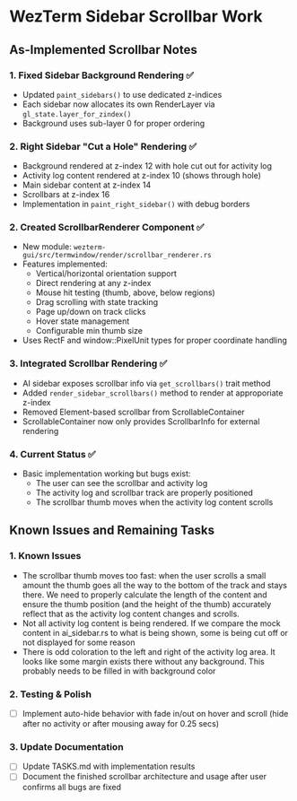 # WezTerm Sidebar Scrollbar Work
## As-Implemented Scrollbar Notes

### 1. Fixed Sidebar Background Rendering ✅
- Updated `paint_sidebars()` to use dedicated z-indices
- Each sidebar now allocates its own RenderLayer via `gl_state.layer_for_zindex()`
- Background uses sub-layer 0 for proper ordering

### 2. Right Sidebar "Cut a Hole" Rendering ✅
- Background rendered at z-index 12 with hole cut out for activity log
- Activity log content rendered at z-index 10 (shows through hole)
- Main sidebar content at z-index 14
- Scrollbars at z-index 16
- Implementation in `paint_right_sidebar()` with debug borders

### 2. Created ScrollbarRenderer Component ✅
- New module: `wezterm-gui/src/termwindow/render/scrollbar_renderer.rs`
- Features implemented:
  - Vertical/horizontal orientation support
  - Direct rendering at any z-index
  - Mouse hit testing (thumb, above, below regions)
  - Drag scrolling with state tracking
  - Page up/down on track clicks
  - Hover state management
  - Configurable min thumb size
- Uses RectF and window::PixelUnit types for proper coordinate handling

### 3. Integrated Scrollbar Rendering ✅
- AI sidebar exposes scrollbar info via `get_scrollbars()` trait method
- Added `render_sidebar_scrollbars()` method to render at approporiate z-index
- Removed Element-based scrollbar from ScrollableContainer
- ScrollableContainer now only provides ScrollbarInfo for external rendering

### 4. Current Status ✅
- Basic implementation working but bugs exist:
  - The user can see the scrollbar and activity log
  - The activity log and scrollbar track are properly positioned 
  - The scrollbar thumb moves when the activity log content scrolls

## Known Issues and Remaining Tasks

### 1. Known Issues
- The scrollbar thumb moves too fast: when the user scrolls a small amount the thumb goes all the way to the bottom of the track and stays there. We need to properly calculate the length of the content and ensure the thumb position (and the height of the thumb) accurately reflect that as the activity log content changes and scrolls.
- Not all activity log content is being rendered. If we compare the mock content in ai_sidebar.rs to what is being shown, some is being cut off or not displayed for some reason
- There is odd coloration to the left and right of the activity log area. It looks like some margin exists there without any background. This probably needs to be filled in with background color

### 2. Testing & Polish
- [ ] Implement auto-hide behavior with fade in/out on hover and scroll (hide after no activity or after mousing away for 0.25 secs)

### 3. Update Documentation
- [ ] Update TASKS.md with implementation results
- [ ] Document the finished scrollbar architecture and usage after user confirms all bugs are fixed